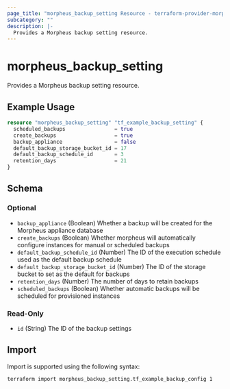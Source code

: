 ```yaml
---
page_title: "morpheus_backup_setting Resource - terraform-provider-morpheus"
subcategory: ""
description: |-
  Provides a Morpheus backup setting resource.
---
```


# morpheus_backup_setting

Provides a Morpheus backup setting resource.

## Example Usage

```terraform
resource "morpheus_backup_setting" "tf_example_backup_setting" {
  scheduled_backups                = true
  create_backups                   = true
  backup_appliance                 = false
  default_backup_storage_bucket_id = 17
  default_backup_schedule_id       = 3
  retention_days                   = 21
}
```

<!-- schema generated by tfplugindocs -->
## Schema

### Optional

- `backup_appliance` (Boolean) Whether a backup will be created for the Morpheus appliance database
- `create_backups` (Boolean) Whether morpheus will automatically configure instances for manual or scheduled backups
- `default_backup_schedule_id` (Number) The ID of the execution schedule used as the default backup schedule
- `default_backup_storage_bucket_id` (Number) The ID of the storage bucket to set as the default for backups
- `retention_days` (Number) The number of days to retain backups
- `scheduled_backups` (Boolean) Whether automatic backups will be scheduled for provisioned instances

### Read-Only

- `id` (String) The ID of the backup settings

## Import

Import is supported using the following syntax:

```shell
terraform import morpheus_backup_setting.tf_example_backup_config 1
```

